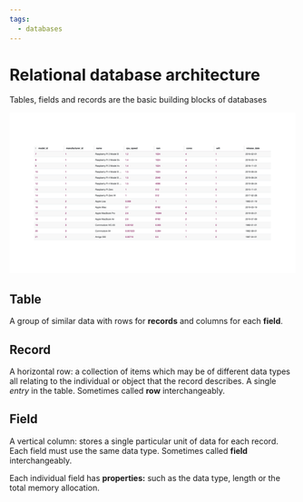 ```yaml
---
tags:
  - databases
---
```


# Relational database architecture

Tables, fields and records are the basic building blocks of databases

![](/img/FL-Databases-1.5_terminology.gif)

## Table

A group of similar data with rows for **records** and columns for each
**field**.

## Record

A horizontal row: a collection of items which may be of different data types all
relating to the individual or object that the record describes. A single _entry_
in the table. Sometimes called **row** interchangeably.

## Field

A vertical column: stores a single particular unit of data for each record. Each
field must use the same data type. Sometimes called **field** interchangeably.

Each individual field has **properties:** such as the data type, length or the
total memory allocation.
